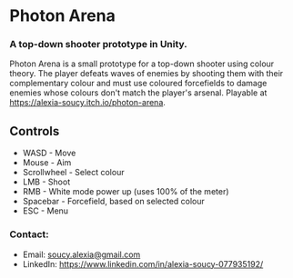 # Photon Arena
### A top-down shooter prototype in Unity.

Photon Arena is a small prototype for a top-down shooter using colour theory. The player defeats waves of enemies by shooting them with their complementary colour and must use coloured forcefields to damage enemies whose colours don't match the player's arsenal. Playable at https://alexia-soucy.itch.io/photon-arena.

## Controls
* WASD - Move
* Mouse - Aim
* Scrollwheel - Select colour
* LMB - Shoot
* RMB - White mode power up (uses 100% of the meter)
* Spacebar - Forcefield, based on selected colour
* ESC - Menu

### Contact:
* Email: soucy.alexia@gmail.com
* LinkedIn: https://www.linkedin.com/in/alexia-soucy-077935192/
